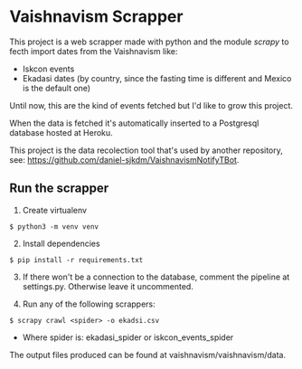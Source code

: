 # Vaishnavism Scrapper

This project is a web scrapper made with python and the module _scrapy_ to fecth import dates from the Vaishnavism like:

+ Iskcon events
+ Ekadasi dates (by country, since the fasting time is different and Mexico is the default one)

Until now, this are the kind of events fetched but I'd like to grow this project.

When the data is fetched it's automatically inserted to a Postgresql database hosted at Heroku.

This project is the data recolection tool that's used by another repository, see: https://github.com/daniel-sjkdm/VaishnavismNotifyTBot.


## Run the scrapper

1. Create virtualenv
  ```
  $ python3 -m venv venv 
  ```

2. Install dependencies
  ```
  $ pip install -r requirements.txt
  ```
  
3. If there won't be a connection to the database, comment the pipeline at settings.py. Otherwise leave it uncommented.
  
4. Run any of the following scrappers:
  ```
  $ scrapy crawl <spider> -o ekadsi.csv 
  ```
  * Where spider is: ekadasi_spider or iskcon_events_spider
  

  
 The output files produced can be found at vaishnavism/vaishnavism/data.
